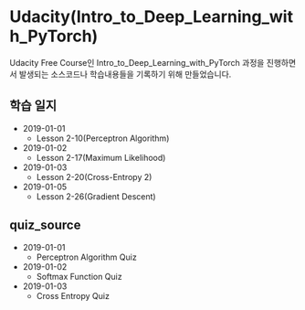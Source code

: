 # Udacity(Intro_to_Deep_Learning_with_PyTorch)
Udacity Free Course인 Intro_to_Deep_Learning_with_PyTorch 과정을 진행하면서 발생되는 소스코드나 학습내용들을 기록하기 위해 만들었습니다.

## 학습 일지

* 2019-01-01
    * Lesson 2-10(Perceptron Algorithm)
* 2019-01-02
    * Lesson 2-17(Maximum Likelihood)
* 2019-01-03
    * Lesson 2-20(Cross-Entropy 2)
* 2019-01-05
    * Lesson 2-26(Gradient Descent)

## quiz_source

* 2019-01-01
    * Perceptron Algorithm Quiz
* 2019-01-02
    * Softmax Function Quiz
* 2019-01-03
    * Cross Entropy Quiz